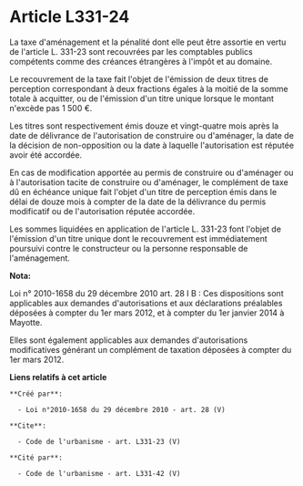 # Article L331-24

La taxe d'aménagement et la pénalité dont elle peut être assortie en vertu de l'article L. 331-23 sont recouvrées par les
comptables publics compétents comme des créances étrangères à l'impôt et au domaine. 

Le recouvrement de la taxe fait l'objet de l'émission de deux titres de perception correspondant à deux fractions égales à la
moitié de la somme totale à acquitter, ou de l'émission d'un titre unique lorsque le montant n'excède pas 1 500 €. 

Les titres sont respectivement émis douze et vingt-quatre mois après la date de délivrance de l'autorisation de construire ou
d'aménager, la date de la décision de non-opposition ou la date à laquelle l'autorisation est réputée avoir été accordée. 

En cas de modification apportée au permis de construire ou d'aménager ou à l'autorisation tacite de construire ou d'aménager,
le complément de taxe dû en échéance unique fait l'objet d'un titre de perception émis dans le délai de douze mois à compter
de la date de la délivrance du permis modificatif ou de l'autorisation réputée accordée. 

Les sommes liquidées en application de l'article L. 331-23 font l'objet de l'émission d'un titre unique dont le recouvrement
est immédiatement poursuivi contre le constructeur ou la personne responsable de l'aménagement.

**Nota:**

Loi n° 2010-1658 du 29 décembre 2010 art. 28 I B : Ces dispositions sont applicables aux demandes d'autorisations et aux
déclarations préalables déposées à compter du 1er mars 2012, et à compter du 1er janvier 2014 à Mayotte. 

Elles sont également applicables aux demandes d'autorisations modificatives générant un complément de taxation déposées à
compter du 1er mars 2012.

**Liens relatifs à cet article**

	**Créé par**:

	  - Loi n°2010-1658 du 29 décembre 2010 - art. 28 (V)

	**Cite**:

	  - Code de l'urbanisme - art. L331-23 (V)

	**Cité par**:

	  - Code de l'urbanisme - art. L331-42 (V)
